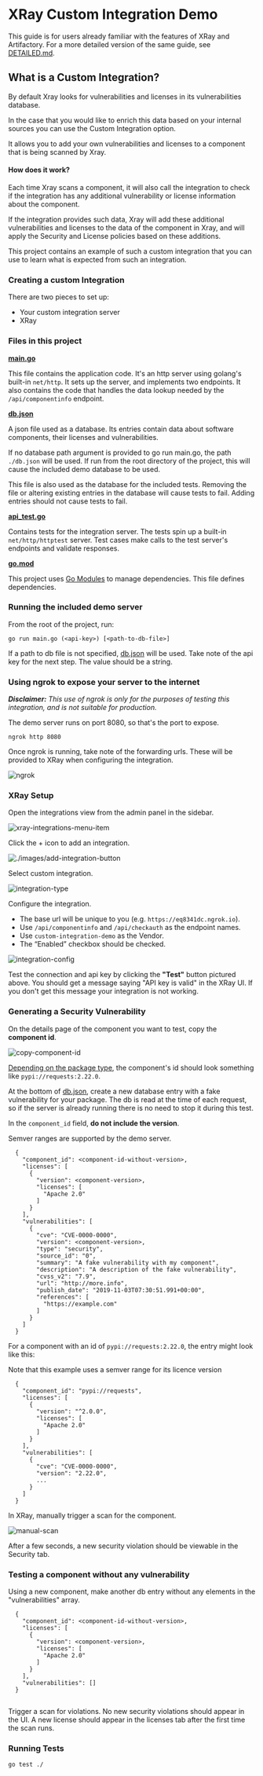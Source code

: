 XRay Custom Integration Demo
=====

This guide is for users already familiar with the features of XRay and Artifactory. For a more detailed version of the same guide, see [DETAILED.md](./DETAILED.md).

## What is a Custom Integration?

By default Xray looks for vulnerabilities and licenses in its vulnerabilities database.

In the case that you would like to enrich this data based on your internal sources you can use the Custom Integration option.

It allows you to add your own vulnerabilities and licenses to a component that is being scanned by Xray.



#### **How does it work?**

Each time Xray scans a component, it will also call the integration to check if the integration has any additional vulnerability or license information about the component.

If the integration provides such data, Xray will add these additional vulnerabilities and licenses to the data of the component in Xray, and will apply the Security and License policies based on these additions.



This project contains an example of such a custom integration that you can use to learn what is expected from such an integration.

### Creating a custom Integration

There are two pieces to set up:

- Your custom integration server
- XRay

### Files in this project

**[main.go](./main.go)**

This file contains the application code. It's an http server using golang's built-in `net/http`. It sets up the server, and implements two endpoints. It also contains the code that handles the data lookup needed by the `/api/componentinfo` endpoint.

**[db.json](./db.json)**

A json file used as a database. Its entries contain data about software components, their licenses and vulnerabilities.

If no database path argument is provided to go run main.go, the path `./db.json` will be used. If run from the root directory of the project, this will cause the included demo database to be used.

This file is also used as the database for the included tests. Removing the file or altering existing entries in the database will cause tests to fail. Adding entries should not cause tests to fail.

**[api_test.go](./api_test.go)**

Contains tests for the integration server. The tests spin up a built-in `net/http/httptest` server. Test cases make calls to the test server's endpoints and validate responses.

**[go.mod](./go.mod)**

This project uses [Go Modules](https://blog.golang.org/using-go-modules) to manage dependencies. This file defines dependencies.

### Running the included demo server

From the root of the project, run:

`go run main.go (<api-key>) [<path-to-db-file>]`

If a path to db file is not specified, [db.json](./db.json) will be used. Take note of the api key for the next step. The value should be a string.

### Using ngrok to expose your server to the internet

***Disclaimer:*** *This use of ngrok is only for the purposes of testing this integration, and is not suitable for production.*

The demo server runs on port 8080, so that's the port to expose.

`ngrok http 8080`

Once ngrok is running, take note of the forwarding urls. These will be provided to XRay when configuring the integration.

![ngrok](./images/ngrok-output.png)

### XRay Setup

Open the integrations view from the admin panel in the sidebar.

![xray-integrations-menu-item](./images/xray-integrations-menu-item.png)

Click the + icon to add an integration.

![./images/add-integration-button](./images/add-integration-button.png)

Select custom integration.

![integration-type](./images/integration-type.png)

Configure the integration.

- The base url will be unique to you (e.g. `https://eq8341dc.ngrok.io`).
- Use `/api/componentinfo` and `/api/checkauth` as the endpoint names.
- Use `custom-integration-demo` as the Vendor.
- The “Enabled” checkbox should be checked.

![integration-config](./images/integration-config.png)

Test the connection and api key by clicking the **"Test"** button pictured above. You should get a message saying "API key is valid" in the XRay UI. If you don't get this message your integration is not working.

### Generating a Security Vulnerability

On the details page of the component you want to test, copy the **component id**.

![copy-component-id](./images/copy-component-id.png)

[Depending on the package type](https://www.jfrog.com/confluence/display/XRAY/Xray+REST+API#XrayRESTAPI-ComponentIdentifiers), the component's id should look something like `pypi://requests:2.22.0`. 

At the bottom of [db.json](https://git.jfrog.info/projects/IOT/repos/xray-custom-integration-demo/browse/db.json), create a new database entry with a fake vulnerability for your package. The db is read at the time of each request, so if the server is already running there is no need to stop it during this test.

In the `component_id` field, **do not include the version**.

Semver ranges are supported by the demo server.

```
  {
    "component_id": <component-id-without-version>,
    "licenses": [
      {
        "version": <component-version>,
        "licenses": [
          "Apache 2.0"
        ]
      }
    ],
    "vulnerabilities": [
      {
        "cve": "CVE-0000-0000",
        "version": <component-version>,
        "type": "security",
        "source_id": "0",
        "summary": "A fake vulnerability with my component",
        "description": "A description of the fake vulnerability",
        "cvss_v2": "7.9",
        "url": "http://more.info",
        "publish_date": "2019-11-03T07:30:51.991+00:00",
        "references": [
          "https://example.com"
        ]
      }
    ]
  }

```

For a component with an id of `pypi://requests:2.22.0`, the entry might look like this:

Note that this example uses a semver range for its licence version
```
  {
    "component_id": "pypi://requests",
    "licenses": [
      {
        "version": "^2.0.0",
        "licenses": [
          "Apache 2.0"
        ]
      }
    ],
    "vulnerabilities": [
      {
        "cve": "CVE-0000-0000",
        "version": "2.22.0",
        ...
      }
    ]
  }
```

In XRay, manually trigger a scan for the component.

![manual-scan](./images/manual-scan.png)

After a few seconds, a new security violation should be viewable in the Security tab.

### Testing a component without any vulnerability

Using a new component, make another db entry without any elements in the "vulnerabilities" array.

```
  {
    "component_id": <component-id-without-version>,
    "licenses": [
      {
        "version": <component-version>,
        "licenses": [
          "Apache 2.0"
        ]
      }
    ],
    "vulnerabilities": []
  }


```

Trigger a scan for violations. No new security violations should appear in the UI. A new license should appear in the licenses tab after the first time the scan runs.

### Running Tests

`go test ./`
